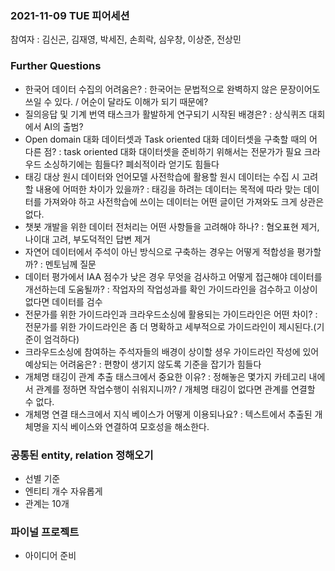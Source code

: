 ### 2021-11-09 TUE 피어세션
참여자 : 김신곤, 김재영, 박세진, 손희락, 심우창, 이상준, 전상민

### Further Questions
- 한국어 데이터 수집의 어려움은? : 한국어는 문법적으로 완벽하지 않은 문장이어도 쓰일 수 있다. / 어순이 달라도 이해가 되기 때문에?
- 질의응답 및 기계 번역 태스크가 활발하게 연구되기 시작된 배경은? : 상식퀴즈 대회에서 AI의 출범?
- Open domain 대화 데이터셋과 Task oriented 대화 데이터셋을 구축할 때의 어 다른 점? : task oriented 대화 대이터셋을 준비하기 위해서는 전문가가 필요 크라우드 소싱하기에는 힘들다? 폐쇠적이라 얻기도 힘들다
- 태깅 대상 원시 데이터와 언어모델 사전학습에 활용할 원시 데이터는 수집 시 고려할 내용에 어떠한 차이가 있을까? : 태깅을 하려는 데이터는 목적에 따라 맞는 데이터를 가져와야 하고 사전학습에 쓰이는 데이터는 어떤 글이던 가져와도 크게 상관은 없다.
- 챗봇 개발을 위한 데이터 전처리는 어떤 사항들을 고려해야 하나? : 혐오표현 제거, 나이대 고려, 부도덕적인 답변 제거 
- 자연어 데이터에서 주석이 아닌 방식으로 구축하는 경우는 어떻게 적합성을 평가할까? : 멘토님께 질문
- 데이터 평가에서 IAA 점수가 낮은 경우 무엇을 검사하고 어떻게 접근해야 데이터를 개선하는데 도움될까? : 작업자의 작업성과를 확인 가이드라인을 검수하고 이상이 없다면 데이터를 검수
- 전문가를 위한 가이드라인과 크라우드소싱에 활용되는 가이드라인은 어떤 차이? : 전문가를 위한 가이드라인은 좀 더 명확하고 세부적으로 가이드라인이 제시된다.(기준이 엄걱하다)
- 크라우드소싱에 참여하는 주석자들의 배경이 상이할 셩우 가이드라인 작성에 있어 예상되는 어려움은? : 편향이 생기지 않도록 기준을 잡기가 힘들다
- 개체명 태깅이 관계 추출 태스크에서 중요한 이유? : 정해놓은 몇가지 카테고리 내에서 관계를 정하면 작업수행이 쉬워지니까? / 개체명 태깅이 없다면 관계를 연결할 수 없다.
- 개체명 연결 태스크에서 지식 베이스가 어떻게 이용되나요? : 텍스트에서 추출된 개체명을 지식 베이스와 연결하여 모호성을 해소한다.


### 공통된 entity, relation 정해오기
- 선별 기준
- 엔티티 개수 자유롭게
- 관계는 10개

### 파이널 프로젝트
- 아이디어 준비
